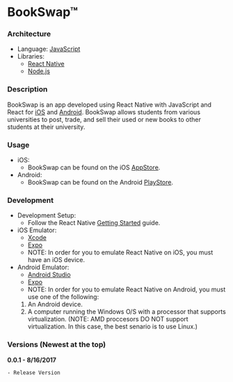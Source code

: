# BookSwap™

### Architecture
- Language: [JavaScript](https://www.javascript.com/)
- Libraries:
    - [React Native](https://facebook.github.io/react-native/)
    - [Node.js](https://nodejs.org/en/)

### Description
BookSwap is an app developed using React Native with JavaScript and React for [iOS](https://www.apple.com/ios) and [Android](https://www.android.com/). BookSwap allows students from various universities to post, trade, and sell their used or new books to other students at their university.

### Usage
- iOS:
    - BookSwap can be found on the iOS [AppStore](https://itunes.apple.com).
- Android:
    - BookSwap can be found on the Android [PlayStore](https://play.google.com/).
    
### Development
- Development Setup:
    - Follow the React Native [Getting Started](https://facebook.github.io/react-native/docs/getting-started.html) guide.
- iOS Emulator:
    - [Xcode](https://developer.apple.com/xcode/)
    - [Expo](https://expo.io/)
    - NOTE: In order for you to emulate React Native on iOS, you must have an iOS device.
- Android Emulator:
    - [Android Studio](https://developer.android.com/studio)
    - [Expo](https://expo.io/)
    - NOTE: In order for you to emulate React Native on Android, you must use one of the following:
    1. An Android device.
    2. A computer running the Windows O/S with a processor that supports virtualization. (NOTE: AMD proccesors DO NOT support virtualization. In this case, the best senario is to use Linux.)


### Versions (Newest at the top)
**0.0.1 - 8/16/2017**
```
- Release Version
```
